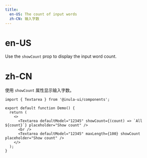 ```yaml
---
title:
  en-US: The count of input words
  zh-CN: 输入字数
---
```


# en-US

Use the `showCount` prop to display the input word count.

# zh-CN

使用 `showCount` 属性显示输入字数。

```tsx
import { Textarea } from '@inula-ui/components';

export default function Demo() {
  return (
    <>
      <Textarea defaultModel="12345" showCount={(count) => `All ${count}`} placeholder="Show count" />
      <br />
      <Textarea defaultModel="12345" maxLength={100} showCount placeholder="Show count" />
    </>
  );
}
```
